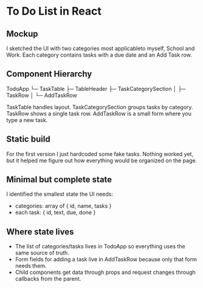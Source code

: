 # To Do List in React

## Mockup
I sketched the UI with two categories most applicableto myself, School and Work. Each category contains tasks with a due date and an Add Task row.

## Component Hierarchy
TodoApp
└─ TaskTable
   ├─ TableHeader
   ├─ TaskCategorySection
   │  ├─ TaskRow
   │  └─ AddTaskRow

   TaskTable handles layout. TaskCategorySection groups tasks by category. TaskRow shows a single task row. AddTaskRow is a small form where you type a new task.

## Static build
For the first version I just hardcoded some fake tasks. Nothing worked yet, but it helped me figure out how everything would be organized on the page.

## Minimal but complete state
I identified the smallest state the UI needs:
- categories: array of { id, name, tasks }
- each task: { id, text, due, done }

## Where state lives
- The list of categories/tasks lives in TodoApp so everything uses the same source of truth.
- Form fields for adding a task live in AddTaskRow because only that form needs them.
- Child components get data through props and request changes through callbacks from the parent.
